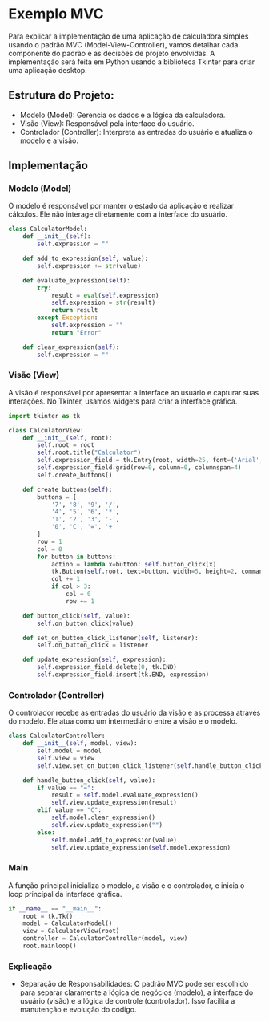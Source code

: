 # Exemplo MVC

Para explicar a implementação de uma aplicação de calculadora simples usando o padrão MVC (Model-View-Controller), vamos detalhar cada componente do padrão e as decisões de projeto envolvidas. A implementação será feita em Python usando a biblioteca Tkinter para criar uma aplicação desktop.

## Estrutura do Projeto:  
- Modelo (Model): Gerencia os dados e a lógica da calculadora.
- Visão (View): Responsável pela interface do usuário.
- Controlador (Controller): Interpreta as entradas do usuário e atualiza o modelo e a visão.

## Implementação
### Modelo (Model)
O modelo é responsável por manter o estado da aplicação e realizar cálculos. Ele não interage diretamente com a interface do usuário.

```python
class CalculatorModel:
    def __init__(self):
        self.expression = ""

    def add_to_expression(self, value):
        self.expression += str(value)

    def evaluate_expression(self):
        try:
            result = eval(self.expression)
            self.expression = str(result)
            return result
        except Exception:
            self.expression = ""
            return "Error"

    def clear_expression(self):
        self.expression = ""
```

### Visão (View)
A visão é responsável por apresentar a interface ao usuário e capturar suas interações. No Tkinter, usamos widgets para criar a interface gráfica.

```python
import tkinter as tk

class CalculatorView:
    def __init__(self, root):
        self.root = root
        self.root.title("Calculator")
        self.expression_field = tk.Entry(root, width=25, font=('Arial', 14))
        self.expression_field.grid(row=0, column=0, columnspan=4)
        self.create_buttons()

    def create_buttons(self):
        buttons = [
            '7', '8', '9', '/',
            '4', '5', '6', '*',
            '1', '2', '3', '-',
            '0', 'C', '=', '+'
        ]
        row = 1
        col = 0
        for button in buttons:
            action = lambda x=button: self.button_click(x)
            tk.Button(self.root, text=button, width=5, height=2, command=action).grid(row=row, column=col)
            col += 1
            if col > 3:
                col = 0
                row += 1

    def button_click(self, value):
        self.on_button_click(value)

    def set_on_button_click_listener(self, listener):
        self.on_button_click = listener

    def update_expression(self, expression):
        self.expression_field.delete(0, tk.END)
        self.expression_field.insert(tk.END, expression)
```

### Controlador (Controller)
O controlador recebe as entradas do usuário da visão e as processa através do modelo. Ele atua como um intermediário entre a visão e o modelo.

```python
class CalculatorController:
    def __init__(self, model, view):
        self.model = model
        self.view = view
        self.view.set_on_button_click_listener(self.handle_button_click)

    def handle_button_click(self, value):
        if value == "=":
            result = self.model.evaluate_expression()
            self.view.update_expression(result)
        elif value == "C":
            self.model.clear_expression()
            self.view.update_expression("")
        else:
            self.model.add_to_expression(value)
            self.view.update_expression(self.model.expression)
```

### Main
A função principal inicializa o modelo, a visão e o controlador, e inicia o loop principal da interface gráfica.

```python
if __name__ == "__main__":
    root = tk.Tk()
    model = CalculatorModel()
    view = CalculatorView(root)
    controller = CalculatorController(model, view)
    root.mainloop()
```

### Explicação
- Separação de Responsabilidades: O padrão MVC pode ser escolhido para separar claramente a lógica de negócios (modelo), a interface do usuário (visão) e a lógica de controle (controlador). Isso facilita a manutenção e evolução do código.